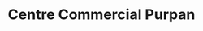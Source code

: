 ---
title: "Centre Commercial Purpan"
url: /toulouse/centre-commercial-purpan/
shop: centre commercial
---